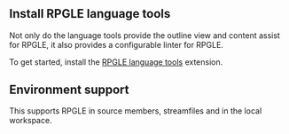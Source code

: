 #

## Install RPGLE language tools

Not only do the language tools provide the outline view and content assist for RPGLE, it also provides a configurable linter for RPGLE.

To get started, install the [RPGLE language tools](https://marketplace.visualstudio.com/items?itemName=HalcyonTechLtd.vscode-rpgle) extension.

## Environment support

This supports RPGLE in source members, streamfiles and in the local workspace.
